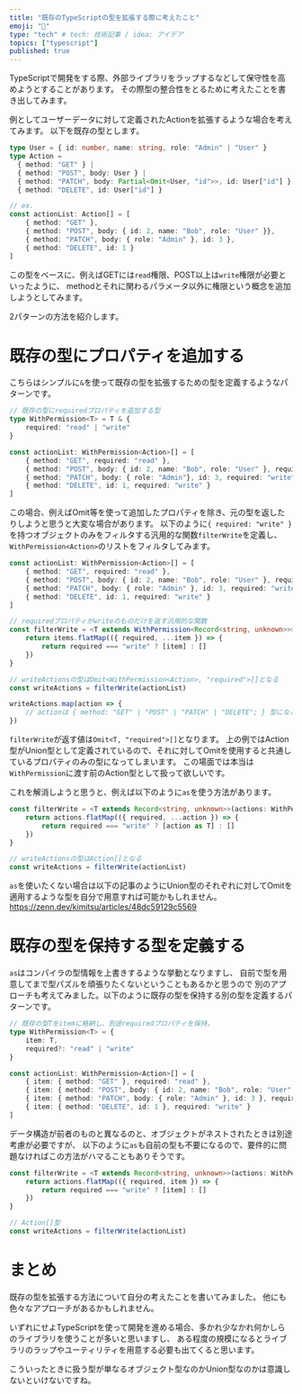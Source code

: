 ```yaml
---
title: "既存のTypeScriptの型を拡張する際に考えたこと"
emoji: "🧩"
type: "tech" # tech: 技術記事 / idea: アイデア
topics: ["typescript"]
published: true
---
```


TypeScriptで開発をする際、外部ライブラリをラップするなどして保守性を高めようとすることがあります。
その際型の整合性をとるために考えたことを書き出してみます。

例としてユーザーデータに対して定義されたActionを拡張するような場合を考えてみます。
以下を既存の型とします。

```ts
type User = { id: number, name: string, role: "Admin" | "User" }
type Action = 
  { method: "GET" } | 
  { method: "POST", body: User } | 
  { method: "PATCH", body: Partial<Omit<User, "id">>, id: User["id"] } | 
  { method: "DELETE", id: User["id"] }

// ex.
const actionList: Action[] = [
    { method: "GET" },
    { method: "POST", body: { id: 2, name: "Bob", role: "User" }},
    { method: "PATCH", body: { role: "Admin" }, id: 3 },
    { method: "DELETE", id: 1 }
]
```

この型をベースに、例えばGETには`read`権限、POST以上は`write`権限が必要といったように、
methodとそれに関わるパラメータ以外に権限という概念を追加しようとしてみます。

2パターンの方法を紹介します。

# 既存の型にプロパティを追加する

こちらはシンプルに`&`を使って既存の型を拡張するための型を定義するようなパターンです。

```ts
// 既存の型にrequiredプロパティを追加する型
type WithPermission<T> = T & {
    required: "read" | "write"
}

const actionList: WithPermission<Action>[] = [
    { method: "GET", required: "read" },
    { method: "POST", body: { id: 2, name: "Bob", role: "User" }, required: "write" },
    { method: "PATCH", body: { role: "Admin"}, id: 3, required: "write" },
    { method: "DELETE", id: 1, required: "write" }
]
```

この場合、例えばOmit等を使って追加したプロパティを除き、元の型を返したりしようと思うと大変な場合があります。
以下のように`{ required: "write" }`を持つオブジェクトのみをフィルタする汎用的な関数`filterWrite`を定義し、
`WithPermission<Action>`のリストをフィルタしてみます。

```ts
const actionList: WithPermission<Action>[] = [
    { method: "GET", required: "read" },
    { method: "POST", body: { id: 2, name: "Bob", role: "User" }, required: "write" },
    { method: "PATCH", body: { role: "Admin" }, id: 3, required: "write" },
    { method: "DELETE", id: 1, required: "write" }
]

// requiredプロパティがwriteのものだけを返す汎用的な関数
const filterWrite = <T extends WithPermission<Record<string, unknown>>>(items: T[]) => {
    return items.flatMap(({ required, ...item }) => {
        return required === "write" ? [item] : []
    })
}

// writeActionsの型はOmit<WithPermission<Action>, "required">[]となる
const writeActions = filterWrite(actionList)

writeActions.map(action => {
    // actionは { method: "GET" | "POST" | "PATCH" | "DELETE"; } 型になる。Action型にならない。
})
```

`filterWrite`が返す値は`Omit<T, "required">[]`となります。
上の例ではAction型がUnion型として定義されているので、それに対してOmitを使用すると共通しているプロパティのみの型になってしまいます。
この場面では本当は`WithPermission`に渡す前のAction型として扱って欲しいです。

これを解消しようと思うと、例えば以下のように`as`を使う方法があります。

```ts
const filterWrite = <T extends Record<string, unknown>>(actions: WithPermission<T>[]) => {
    return actions.flatMap(({ required, ...action }) => {
        return required === "write" ? [action as T] : []
    })
}

// writeActionsの型はAction[]となる
const writeActions = filterWrite(actionList)
```

`as`を使いたくない場合は以下の記事のようにUnion型のそれぞれに対してOmitを適用するような型を自分で用意すれば可能かもしれません。
https://zenn.dev/kimitsu/articles/48dc59129c5569


# 既存の型を保持する型を定義する

`as`はコンパイラの型情報を上書きするような挙動となりますし、
自前で型を用意してまで型パズルを頑張りたくないということもあるかと思うので
別のアプローチも考えてみました。以下のように既存の型を保持する別の型を定義するパターンです。

```ts
// 既存の型Tをitemに格納し、別途requiredプロパティを保持。
type WithPermission<T> = {
    item: T,
    required?: "read" | "write"
}

const actionList: WithPermission<Action>[] = [
    { item: { method: "GET" }, required: "read" },
    { item: { method: "POST", body: { id: 2, name: "Bob", role: "User" }}, required: "write" },
    { item: { method: "PATCH", body: { role: "Admin" }, id: 3 }, required: "write" },
    { item: { method: "DELETE", id: 1 }, required: "write" }
]
```

データ構造が前者のものと異なるのと、オブジェクトがネストされたときは別途考慮が必要ですが、
以下のように`as`も自前の型も不要になるので、要件的に問題なければこの方法がハマることもありそうです。

```ts
const filterWrite = <T extends Record<string, unknown>>(actions: WithPermission<T>[]) => {
    return actions.flatMap(({ required, item }) => {
        return required === "write" ? [item] : []
    })
}

// Action[]型
const writeActions = filterWrite(actionList)
```


# まとめ
既存の型を拡張する方法について自分の考えたことを書いてみました。
他にも色々なアプローチがあるかもしれません。

いずれにせよTypeScriptを使って開発を進める場合、多かれ少なかれ何かしらのライブラリを使うことが多いと思いますし、
ある程度の規模になるとライブラリのラップやユーティリティを用意する必要も出てくると思います。

こういったときに扱う型が単なるオブジェクト型なのかUnion型なのかは意識しないといけないですね。
